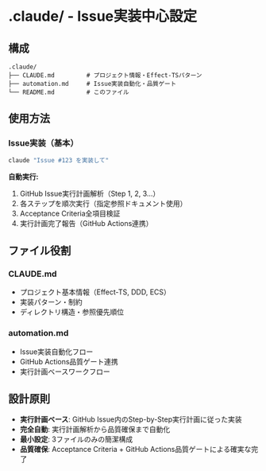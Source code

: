 # .claude/ - Issue実装中心設定

## 構成
```
.claude/
├── CLAUDE.md         # プロジェクト情報・Effect-TSパターン
├── automation.md     # Issue実装自動化・品質ゲート
└── README.md         # このファイル
```

## 使用方法

### Issue実装（基本）

```bash
claude "Issue #123 を実装して"
```

**自動実行:**
1. GitHub Issue実行計画解析（Step 1, 2, 3...）
2. 各ステップを順次実行（指定参照ドキュメント使用）
3. Acceptance Criteria全項目検証
4. 実行計画完了報告（GitHub Actions連携）

## ファイル役割

### CLAUDE.md
- プロジェクト基本情報（Effect-TS, DDD, ECS）
- 実装パターン・制約
- ディレクトリ構造・参照優先順位

### automation.md
- Issue実装自動化フロー
- GitHub Actions品質ゲート連携
- 実行計画ベースワークフロー

## 設計原則

- **実行計画ベース**: GitHub Issue内のStep-by-Step実行計画に従った実装
- **完全自動**: 実行計画解析から品質確保まで自動化
- **最小設定**: 3ファイルのみの簡潔構成
- **品質確保**: Acceptance Criteria + GitHub Actions品質ゲートによる確実な完了
